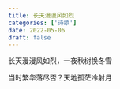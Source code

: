 ```yaml
---
title: 长天漫漫风如烈
categories: ['诗歌']
date: 2022-05-06
draft: false
---
```


长天漫漫风如烈，一夜秋树换冬雪

当时繁华落尽否？天地孤茫冷射月